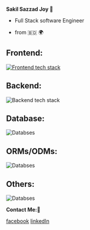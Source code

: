 **Sakil Sazzad Joy 👋**

- Full Stack software Engineer

- from 🇧🇩 🌍

## Frontend:

[![Frontend tech stack](https://skillicons.dev/icons?i=react,redux,next,tailwind)](https://skills.thijs.gg)

## Backend:

![Backend tech stack](https://skillicons.dev/icons?i=nodejs,express,nestjs)

## Database:

![Databses](https://skillicons.dev/icons?i=mongo,mysql)

## ORMs/ODMs:

![Databses](https://skillicons.dev/icons?i=prisma)

## Others:

![Databses](https://skillicons.dev/icons?i=docker)

**Contact Me:🐛**

[facebook](https://www.facebook.com/profile.php?id=100080048493810)
[linkedIn](https://www.linkedin.com/in/sakil-sazzad-joy-56a716274/)

<!---
SS-Joy/SS-Joy is a ✨ special ✨ repository because its `README.md` (this file) appears on your GitHub profile.
You can click the Preview link to take a look at your changes.
--->
